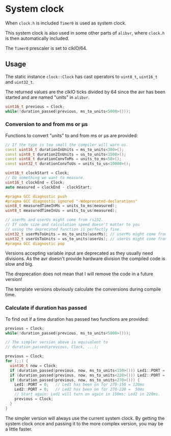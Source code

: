 # System clock

When `clock.h` is included `Timer0` is used as system clock.

This system clock is also used in some other parts of `alibvr`,
where `clock.h` is then automatically included.

The `Timer0` prescaler is set to clkIO/64.


## Usage

The static instance `clock::Clock` has cast operators to `uint8_t`,
`uint16_t` and `uint32_t`.

The returned values are the clkIO ticks divided by 64 since the avr has
been started and are named "units" in `alibvr`.

```C++
uint16_t previous = Clock;
while(!duration_passed(previous, ms_to_units<5000>()));
```


### Conversion to and from ms or µs

Functions to convert "units" to and from ms or µs are provided:
```C++
// If the type is too small the compiler will warn us.
const uint16_t durationInUnits = ms_to_units<300>();
const uint8_t duration2InUnits = us_to_units<1500>();
const uint8_t durationConvToMs = units_to_ms<50>();
const uint32_t durationConvToUs = units_to_us<10000>();

uint16_t clockStart = Clock;
// Do something we want to measure.
uint16_t clockEnd = Clock;
auto measured = clockEnd - clockStart;

#pragma GCC diagnostic push
#pragma GCC diagnostic ignored "-Wdeprecated-declarations"
uint8_t measuredTimeInMs = units_to_ms(measured);
uint8_t measuredTimeInUs = units_to_us(measured);

// userMs and userUs might come from rs232.
// If code size and calculation speed doesn't matter to you
// using the deprecated function is perfectly fine.
uint32_t userMsToUnits = ms_to_units(userMs); // userMs might come from rs232
uint32_t userUsToUnits = us_to_units(userUs); // userUs might come from rs232
#pragma GCC diagnostic pop
```

Versions accepting variable input are deprecated as they usually need
divisions.  As the avr doesn't provide hardware division the compiled
code is slow and big.

The dreprecation does not mean that I will remove the code in a future
version!

The template versions obviously calculate the conversions during
compile time.


### Calculate if duration has passed

To find out if a time duration has passed two functions are provided:

```C++
previous = Clock;
while(!duration_passed(previous, ms_to_units<5000>()));

// The simpler version above is equivalent to
// duration_passed(previous, Clock, ...);

previous = Clock;
for (;;) {
  uint16_t now = Clock;
  if (duration_passed(previous, now, ms_to_units<150>())) Led1::PORT = 1;
  if (duration_passed(previous, now, ms_to_units<220>())) Led2::PORT = 1;
  if (duration_passed(previous, now, ms_to_units<270>())) {
    Led1::PORT = 0;   // Led1 has been on for 270-150 = 120ms
    Led2::PORT = 0;   // Led2 has been on for 270-220 =  50ms
    // Start again: Led1 will turn on again in 150ms; Led2 in 220ms.
    previous = Clock;
  }
}
```

The simpler version will always use the current system clock.  By
getting the system clock once and passing it to the more complex
version, you may be a little faster.
